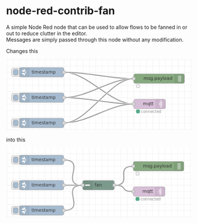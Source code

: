 # node-red-contrib-fan
A simple Node Red node that can be used to allow flows to be fanned in or out to reduce clutter in the editor.  
Messages are simply passed through this node without any modification.

Changes this

![Unfanned](assets/Unfanned.png)

into this

![Fanned](assets/Fanned.png)

